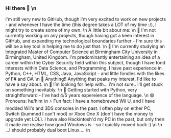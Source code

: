 ### Hi there 👋 \n
I'm still very new to GitHub, though i'm very excited to work on new projects - and whenever I have the time (this degree takes a LOT of my time :/), I might try to create some of my own. \n
A little bit about me: \n
🔭 I'm not currently working on any projects, though having got a keen interest in GitHub, and expanding my technological boundaries further - I'm sure this will be a key tool in helping me to do just that. \n
🌱 I'm currently studying an Integrated Master of Computer Science at Birmingham City University in Birmingham, United Kingdom. I'm predominantly entertaining an idea of a career within the Cyber Security field within this subject, though I have fond interests within Data Science, and Programming. I have past experience in Python, C++, HTML, CSS, Java, JavaScript - and little fondles with the likes of F# and C#. \n
👯 Anything!! Anything that peaks my interest, I'd like to have a say about. \n
🤔 I’m looking for help with... i'm not sure.. i'll get stuck on something inevitably. \n
💬 Getting started with Python, very straightforward - I've had 4/5 years expereience of the language. \n
😄 Pronouns: he/him \n
⚡ Fun fact: I have a homebrewed Wii U, and I have modded Wii's and 3DS consoles in the past. I often play on either PC, Switch (bummed I can't mod) or Xbox One X (don't have the money to upgrade yet LOL). I have also Hackintosh'd my PC in the past, but only then it made me realise how good Windows is - so I quickly moved back :) \n
\n
...I should probably dual boot Linux.... \n
<!--
**pottsie283/pottsie283** is a ✨ _special_ ✨ repository because its `README.md` (this file) appears on your GitHub profile.

Here are some ideas to get you started:

- 🔭 I'm not currently working on any projects, though having got a keen interest in GitHub, and expanding my technological boundaries further - I'm sure this will be a key tool in helping me to do just that.
- 🌱 I'm currently studying an Integrated Master of Computer Science at Birmingham City University in Birmingham, United Kingdom. I'm predominantly entertaining an idea of a career within the Cyber Security field within this subject, though I have fond interests within Data Science, and Programming. I have past experience in Python, C++, HTML, CSS, Java, JavaScript - and little fondles with the likes of F# and C#.
- 👯 Anything!! Anything that peaks my interest, I'd like to have a say about.
- 🤔 I’m looking for help with... i'm not sure.. i'll get stuck on something inevitably.
- 💬 Getting started with Python, very straightforward - I've had 4/5 years expereience of the language.
- 😄 Pronouns: he/him
- ⚡ Fun fact: I have a homebrewed Wii U and a Hackintosh - who pays for an iMac like seriously?
-->

